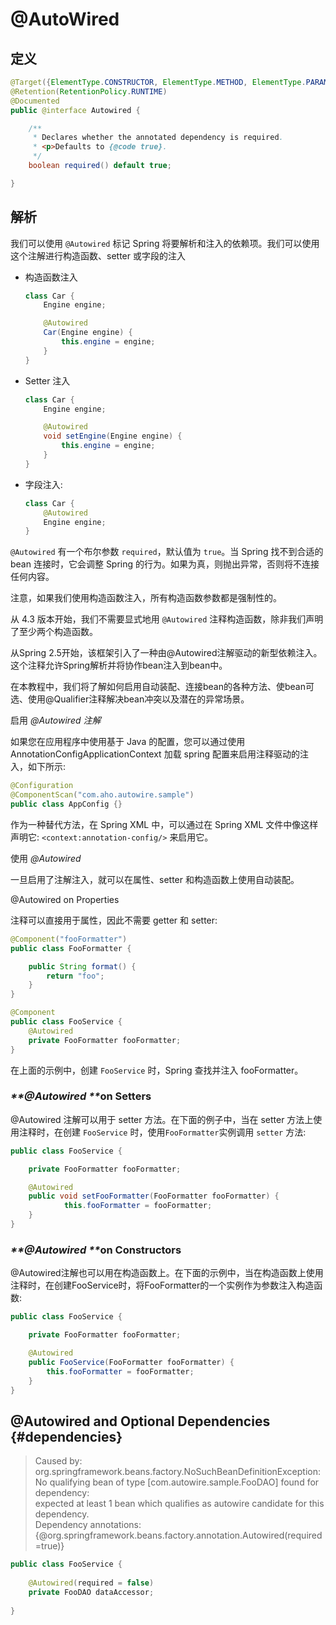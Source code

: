 # @AutoWired

## 定义

```java
@Target({ElementType.CONSTRUCTOR, ElementType.METHOD, ElementType.PARAMETER, ElementType.FIELD, ElementType.ANNOTATION_TYPE})
@Retention(RetentionPolicy.RUNTIME)
@Documented
public @interface Autowired {

    /**
     * Declares whether the annotated dependency is required.
     * <p>Defaults to {@code true}.
     */
    boolean required() default true;

}
```

## 解析

我们可以使用 `@Autowired` 标记 Spring 将要解析和注入的依赖项。我们可以使用这个注解进行构造函数、setter 或字段的注入

* 构造函数注入

  ```java
  class Car {
      Engine engine;

      @Autowired
      Car(Engine engine) {
          this.engine = engine;
      }
  }
  ```

* Setter 注入

  ```java
  class Car {
      Engine engine;

      @Autowired
      void setEngine(Engine engine) {
          this.engine = engine;
      }
  }
  ```

* 字段注入:

  ```java
  class Car {
      @Autowired
      Engine engine;
  }
  ```

`@Autowired` 有一个布尔参数 `required`，默认值为 `true`。当 Spring 找不到合适的 bean 连接时，它会调整 Spring 的行为。如果为真，则抛出异常，否则将不连接任何内容。

注意，如果我们使用构造函数注入，所有构造函数参数都是强制性的。

从 4.3 版本开始，我们不需要显式地用 `@Autowired` 注释构造函数，除非我们声明了至少两个构造函数。

从Spring 2.5开始，该框架引入了一种由@Autowired注解驱动的新型依赖注入。这个注释允许Spring解析并将协作bean注入到bean中。

在本教程中，我们将了解如何启用自动装配、连接bean的各种方法、使bean可选、使用@Qualifier注释解决bean冲突以及潜在的异常场景。

启用 _@Autowired 注解_

如果您在应用程序中使用基于 Java 的配置，您可以通过使用 AnnotationConfigApplicationContext 加载 spring 配置来启用注释驱动的注入，如下所示:

```java
@Configuration
@ComponentScan("com.aho.autowire.sample")
public class AppConfig {}
```

作为一种替代方法，在 Spring XML 中，可以通过在 Spring XML 文件中像这样声明它: `<context:annotation-config/>` 来启用它。

使用 _@Autowired_

一旦启用了注解注入，就可以在属性、setter 和构造函数上使用自动装配。

@Autowired on Properties

注释可以直接用于属性，因此不需要 getter 和 setter:

```java
@Component("fooFormatter")
public class FooFormatter {

    public String format() {
        return "foo";
    }
}
```

```java
@Component
public class FooService {
    @Autowired
    private FooFormatter fooFormatter;
}
```

在上面的示例中，创建 `FooService` 时，Spring 查找并注入 fooFormatter。

### _**@Autowired **_**on Setters**

@Autowired 注解可以用于 setter 方法。在下面的例子中，当在 setter 方法上使用注释时，在创建 `FooService` 时，使用`FooFormatter`实例调用 `setter` 方法:

```java
public class FooService {

    private FooFormatter fooFormatter;

    @Autowired
    public void setFooFormatter(FooFormatter fooFormatter) {
            this.fooFormatter = fooFormatter;
    }
}
```

### _**@Autowired **_**on Constructors**

@Autowired注解也可以用在构造函数上。在下面的示例中，当在构造函数上使用注释时，在创建FooService时，将FooFormatter的一个实例作为参数注入构造函数:

```java
public class FooService {

    private FooFormatter fooFormatter;

    @Autowired
    public FooService(FooFormatter fooFormatter) {
        this.fooFormatter = fooFormatter;
    }
}
```

## @Autowired and Optional Dependencies {#dependencies}

> Caused by: org.springframework.beans.factory.NoSuchBeanDefinitionException:   
> No qualifying bean of type \[com.autowire.sample.FooDAO\] found for dependency:   
> expected at least 1 bean which qualifies as autowire candidate for this dependency.   
> Dependency annotations:   
> {@org.springframework.beans.factory.annotation.Autowired\(required=true\)}



```java
public class FooService {
 
    @Autowired(required = false)
    private FooDAO dataAccessor; 
     
}
```



